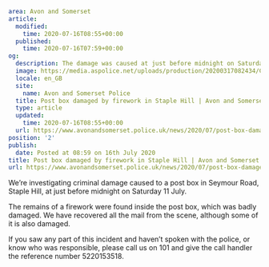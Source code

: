 ```yaml
area: Avon and Somerset
article:
  modified:
    time: 2020-07-16T08:55+00:00
  published:
    time: 2020-07-16T07:59+00:00
og:
  description: The damage was caused at just before midnight on Saturday 11 July.
  image: https://media.aspolice.net/uploads/production/20200317082434/Can-You-Help_Car-1.jpg
  locale: en_GB
  site:
    name: Avon and Somerset Police
  title: Post box damaged by firework in Staple Hill | Avon and Somerset Police
  type: article
  updated:
    time: 2020-07-16T08:55+00:00
  url: https://www.avonandsomerset.police.uk/news/2020/07/post-box-damaged-by-firework-in-staple-hill/
position: '2'
publish:
  date: Posted at 08:59 on 16th July 2020
title: Post box damaged by firework in Staple Hill | Avon and Somerset Police
url: https://www.avonandsomerset.police.uk/news/2020/07/post-box-damaged-by-firework-in-staple-hill/
```

We’re investigating criminal damage caused to a post box in Seymour Road, Staple Hill, at just before midnight on Saturday 11 July.

The remains of a firework were found inside the post box, which was badly damaged. We have recovered all the mail from the scene, although some of it is also damaged.

If you saw any part of this incident and haven’t spoken with the police, or know who was responsible, please call us on 101 and give the call handler the reference number 5220153518.
